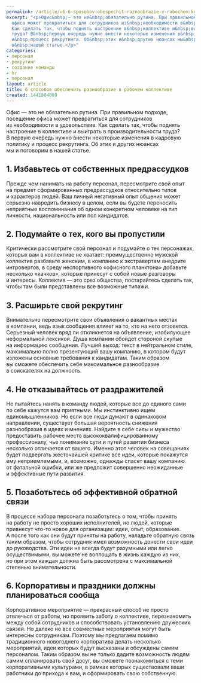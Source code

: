 ```yaml
---
permalink: /article/u6-6-sposobov-obespechit-raznoobrazie-v-rabochem-kollektive
excerpt: "<p>Офис&nbsp;— это не&nbsp;обязательно рутина. При правильном подходе, посещение
  офиса может превратиться для сотрудников из&nbsp;необходимости в&nbsp;удовольствие.
  Как сделать так, чтобы поднять настроение в&nbsp;коллективе и&nbsp;выиграть в&nbsp;производительности
  труда? В&nbsp;первую очередь нужно внести некоторые изменения в&nbsp;кадровую политику
  и&nbsp;процесс рекрутинга. Об&nbsp;этих и&nbsp;других нюансах мы&nbsp;и&nbsp;поговорим
  в&nbsp;нашей статье.</p>"
categories:
- персонал
- рекрутинг
- создание команды
- hr
- персонал
layout: article
title: 6 способов обеспечить разнообразие в рабочем коллективе
created: 1441804009
---
```

Офис — это не обязательно рутина. При правильном подходе, посещение офиса может превратиться для сотрудников из необходимости в удовольствие. Как сделать так, чтобы поднять настроение в коллективе и выиграть в производительности труда? В первую очередь нужно внести некоторые изменения в кадровую политику и процесс рекрутинга. Об этих и других нюансах мы и поговорим в нашей статье.

## 1. Избавьтесь от собственных предрассудков ##

Прежде чем нанимать на работу персонал, пересмотрите свой опыт на предмет сформированных предрассудков относительно типов и характеров людей. Ваш личный негативный опыт общения может серьезно навредить бизнесу в целом, если вы будете переносить неприятные воспоминания об одном конкретном человеке на тип личности, национальность или пол кандидатов.

## 2. Подумайте о тех, кого вы пропустили ##

Критически рассмотрите свой персонал и подумайте о тех персонажах, которых вам в коллективе не хватает: преимущественно мужской коллектив разбавьте женским, в компанию к экстравертам внедрите интровертов, в среду неспортивного «офисного планктона» добавьте несколько «качков», которые принесут с собой новые разговоры и интересы. Коллектив — это срез общества, постарайтесь сделать так, чтобы там были представлены все возможные типажи.

## 3. Расширьте свой рекрутинг ##

Внимательно пересмотрите свои объявления о вакантных местах в компании, ведь язык сообщения влияет на то, кто на него отзовется. Серьезный человек вряд ли откликнется на объявление, изобилующее неформальной лексикой. Душа компании обойдет стороной скупые на информацию сообщения. Лучший выход: текст в нейтральном стиле, максимально полно презентующий вашу компанию, в котором будут изложены основные требования к кандидатам. Таким образом вы сможете обеспечить себе максимальное разнообразие в соискателях на должность.

## 4. Не отказывайтесь от раздражителей ##

Не пытайтесь нанять в команду людей, которые все до единого сами по себе кажутся вам приятными. Мы инстинктивно ищем единомышленников. Но если все люди думают в одинаковом направлении, существует большая вероятность снижения разнообразия в идеях и мнениях. Найдите в себе силы и мужество предоставить рабочее место высококвалифицированному профессионалу, чье понимание сути и путей развития бизнеса несколько отличается от вашего. Именно этот человек на совещаниях будет подвергать жесточайшей критике все идеи, которые покажутся ему неприемлемыми, и, возможно, однажды спасет вашу компанию от фатальной ошибки, или же предложит совершенно неожиданные и эффективные пути развития.

## 5. Позаботьтесь об эффективной обратной связи ##

В процессе набора персонала позаботьтесь о том, чтобы принять на работу не просто хороших исполнителей, но людей, которые привнесут что-то новое для организации: идеи, опыт, образование. А после того как они будут приняты на работу, наладьте обратную связь таким образом, чтобы сотрудник имел возможность донести свои идеи до руководства. Эти идеи не всегда будут разумными или легко осуществимыми, вы можете не воплощать в жизнь каждую из них, но при этом каждая должна быть рассмотрена с максимальной степенью внимательности.

## 6. Корпоративы и праздники должны планироваться сообща ##

Корпоративное мероприятие — прекрасный способ не просто отвлечься от работы, но проявить заботу о коллективе, перезнакомить между собой сотрудников и способствовать установлению дружеских связей. Но далеко не все совместные мероприятия могут быть интересны сотрудникам. Поэтому мы предлагаем помимо традиционного новогоднего корпоратива делать несколько мероприятий, идеи которых будут высказаны и обсуждены самим персоналом. Таким образом вы не только дадите возможность людям самим спланировать свой досуг, вы сможете познакомиться с теми корпоративными культурами, в рамках которых существовали ваши работники до прихода к вам, и сформировать свою собственную.
